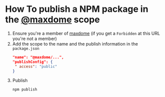 # How To publish a NPM package in the [@maxdome](https://www.npmjs.com/org/maxdome/) scope

1. Ensure you're a member of [maxdome](https://www.npmjs.com/org/maxdome/members) (if you get a `Forbidden` at this URL you're not a member)
2. Add the scope to the name and the publish information in the `package.json`
   ```json
   "name": "@maxdome/...",
   "publishConfig": {
    " access": "public"
   }
   ```
3. Publish
   ```bash
   npm publish
   ```
